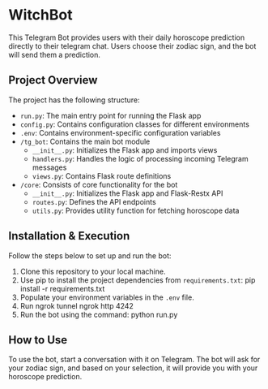 # WitchBot

This Telegram Bot provides users with their daily horoscope prediction directly to their telegram chat. Users choose their zodiac sign, and the bot will send them a prediction.

## Project Overview

The project has the following structure:

- `run.py`: The main entry point for running the Flask app
- `config.py`: Contains configuration classes for different environments
- `.env`: Contains environment-specific configuration variables
- `/tg_bot`: Contains the main bot module
  - `__init__.py`: Initializes the Flask app and imports views
  - `handlers.py`: Handles the logic of processing incoming Telegram messages
  - `views.py`: Contains Flask route definitions
- `/core`: Consists of core functionality for the bot
  - `__init__.py`: Initializes the Flask app and Flask-Restx API
  - `routes.py`: Defines the API endpoints
  - `utils.py`: Provides utility function for fetching horoscope data

## Installation & Execution

Follow the steps below to set up and run the bot:

1. Clone this repository to your local machine.
2. Use pip to install the project dependencies from `requirements.txt`:
pip install -r requirements.txt
3. Populate your environment variables in the `.env` file.
4. Run ngrok tunnel
ngrok http 4242
5. Run the bot using the command:
python run.py


## How to Use
To use the bot, start a conversation with it on Telegram. The bot will ask for your zodiac sign, and based on your selection, it will provide you with your horoscope prediction.



